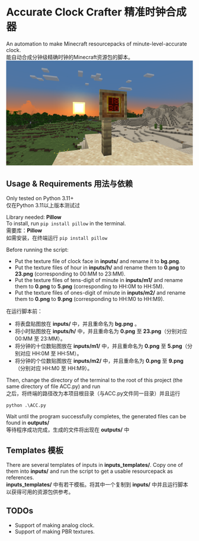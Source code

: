 # Accurate Clock Crafter 精准时钟合成器

An automation to make Minecraft resourcepacks of minute-level-accurate clock.  
能自动合成分钟级精确时钟的Minecraft资源包的脚本。
![demo](https://raw.githubusercontent.com/GrakePch/AccurateClockCrafter/master/images/demo.png)

## Usage & Requirements 用法与依赖

Only tested on Python 3.11+  
仅在Python 3.11以上版本测试过

Library needed: **Pillow**  
To install, run ```pip install pillow``` in the terminal.  
需要库：**Pillow**  
如需安装，在终端运行 ```pip install pillow```

Before running the script: 
- Put the texture file of clock face in **inputs/** and rename it to **bg.png**.
- Put the texture files of hour in **inputs/h/** and rename them to **0.png** to **23.png** (corresponding to 00:MM to 23:MM).
- Put the texture files of tens-digit of minute in **inputs/m1/** and rename them to **0.png** to **5.png** (corresponding to HH:0M to HH:5M).
- Put the texture files of ones-digit of minute in **inputs/m2/** and rename them to **0.png** to **9.png** (corresponding to HH:M0 to HH:M9).

在运行脚本前：
- 将表盘贴图放在 **inputs/** 中，并且重命名为 **bg.png** 。
- 将小时贴图放在 **inputs/h/** 中，并且重命名为 **0.png** 至 **23.png**（分别对应 00:MM 至 23:MM）。
- 将分钟的十位数贴图放在 **inputs/m1/** 中，并且重命名为 **0.png** 至 **5.png**（分别对应 HH:0M 至 HH:5M）。
- 将分钟的个位数贴图放在 **inputs/m2/** 中，并且重命名为 **0.png** 至 **9.png**（分别对应 HH:M0 至 HH:M9）。

Then, change the directory of the terminal to the root of this project (the same directory of file ACC.py) and run  
之后，将终端的路径改为本项目根目录（与ACC.py文件同一目录）并且运行
```
python .\ACC.py
```
Wait until the program successfully completes, the generated files can be found in **outputs/**  
等待程序成功完成，生成的文件将出现在 **outputs/** 中

## Templates 模板

There are several templates of inputs in **inputs_templates/**. Copy one of them into **inputs/** and run the script to get a usable resourcepack as references.  
**inputs_templates/** 中有若干模板。将其中一个复制到 **inputs/** 中并且运行脚本以获得可用的资源包供参考。

## TODOs

- Support of making analog clock.
- Support of making PBR textures.
